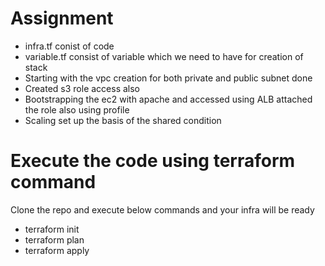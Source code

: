 # Assignment
* infra.tf conist of code <br/>
* variable.tf consist of variable which we need to have for creation of stack<br/>
* Starting with the vpc creation for both private and public subnet done <br/>
* Created s3 role access also <br/>
* Bootstrapping the ec2 with  apache and accessed using ALB attached the role also using profile <br/>
* Scaling set up the basis of the shared condition <br/>
# Execute the code using terraform command <br/>
Clone the repo and execute below commands and your infra will be ready <br/>
* terraform init <br/>
* terraform plan <br/>
* terraform apply <br/>
